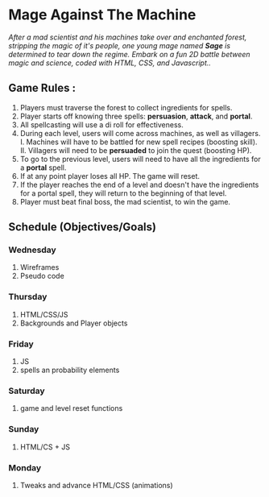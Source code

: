 # Mage Against The Machine

 *After a mad scientist and his machines take over and enchanted forest, stripping the magic of it's people, one young mage named **Sage** is determined to tear down the regime. Embark on a fun 2D battle between magic and science, coded with HTML, CSS, and Javascript..*


## Game Rules :

1. Players must traverse the forest to collect ingredients for spells.
2. Player starts off knowing three spells: **persuasion**, **attack**, and **portal**.
3. All spellcasting will use a di roll for effectiveness.
3. During each level, users will come across machines, as well as villagers.
          I. Machines will have to be battled for new spell recipes (boosting skill).
          II. Villagers will need to be **persuaded** to join the quest (boosting HP).
4. To go to the previous level, users will need to have all the ingredients for a **portal** spell.
5. If at any point player loses all HP. The game will reset.
6. If the player reaches the end of a level and doesn't have the ingredients for a portal spell, 
   they will return to the beginning of that level.
7. Player must beat final boss, the mad scientist, to win the game.

## Schedule (Objectives/Goals)

### Wednesday
1. Wireframes
2. Pseudo code

### Thursday
1. HTML/CSS/JS
2. Backgrounds and Player objects 

### Friday
1. JS
2. spells an probability elements 

### Saturday
1. game and level reset functions

### Sunday
1. HTML/CS + JS

### Monday
1. Tweaks and advance HTML/CSS (animations)
